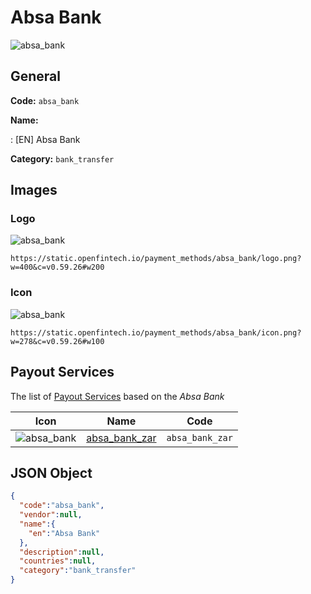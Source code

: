 
# Absa Bank 
![absa_bank](https://static.openfintech.io/payment_methods/absa_bank/logo.png?w=400&c=v0.59.26#w200)  

## General 
**Code:** `absa_bank` 
 
**Name:** 
 
:	[EN] Absa Bank 
 
**Category:** `bank_transfer` 
 

## Images 

### Logo 
![absa_bank](https://static.openfintech.io/payment_methods/absa_bank/logo.png?w=400&c=v0.59.26#w200)  

```
https://static.openfintech.io/payment_methods/absa_bank/logo.png?w=400&c=v0.59.26#w200
```  

### Icon 
![absa_bank](https://static.openfintech.io/payment_methods/absa_bank/icon.png?w=278&c=v0.59.26#w100)  

```
https://static.openfintech.io/payment_methods/absa_bank/icon.png?w=278&c=v0.59.26#w100
```  

## Payout Services 
 
The list of [Payout Services](/payout-services/) based on the _Absa Bank_ 

|Icon|Name|Code| 
|:---:|:---:|:---:| 
|![absa_bank](https://static.openfintech.io/payout_methods/absa_bank/icon.svg?w=278&c=v0.59.26#w40) |[absa_bank_zar](/payout-services/absa_bank_zar/)|`absa_bank_zar`| 
 

## JSON Object 

```json
{
  "code":"absa_bank",
  "vendor":null,
  "name":{
    "en":"Absa Bank"
  },
  "description":null,
  "countries":null,
  "category":"bank_transfer"
}
```  
